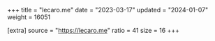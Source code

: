 +++
title = "lecaro.me"
date = "2023-03-17"
updated = "2024-01-07"
weight = 16051

[extra]
source = "https://lecaro.me"
ratio = 41
size = 16
+++
